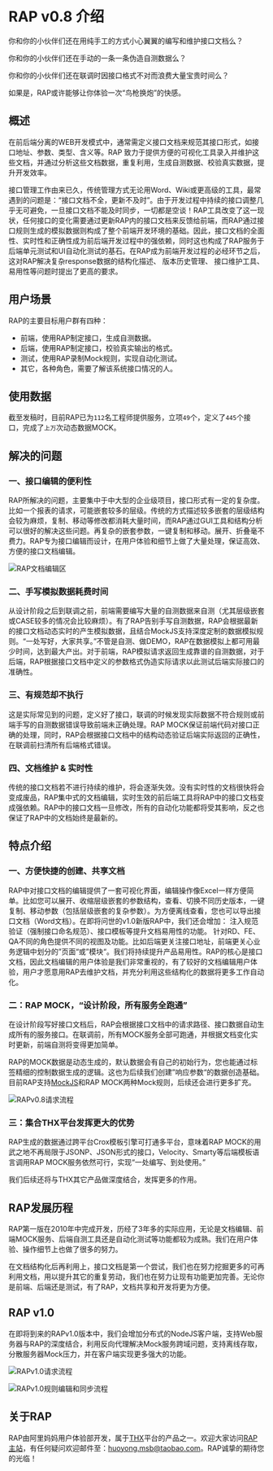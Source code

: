 RAP v0.8 介绍
===

你和你的小伙伴们还在用纯手工的方式小心翼翼的编写和维护接口文档么？

你和你的小伙伴们还在手动的一条一条伪造自测数据么？

你和你的小伙伴们还在联调时因接口格式不对而浪费大量宝贵时间么？

如果是，RAP或许能够让你体验一次“鸟枪换炮”的快感。 

## 概述 ##

在前后端分离的WEB开发模式中，通常需定义接口文档来规范其接口形式，如接口地址、参数、类型、含义等。RAP 致力于提供方便的可视化工具录入并维护这些文档，并通过分析这些文档数据，重复利用，生成自测数据、校验真实数据，提升开发效率。

接口管理工作由来已久，传统管理方式无论用Word、Wiki或更高级的工具，最常遇到的问题是：“接口文档不全，更新不及时”。由于开发过程中持续的接口调整几乎无可避免，一旦接口文档不能及时同步，一切都是空谈！RAP工具改变了这一现状，任何接口的变化需要通过更新RAP内的接口文档来反馈给前端，而RAP通过接口规则生成的模拟数据则构成了整个前端开发环境的基础。因此，接口文档的全面性、实时性和正确性成为前后端开发过程中的强依赖，同时这也构成了RAP服务于后端单元测试和UI自动化测试的基石。在RAP成为前端开发过程的必经环节之后，这对RAP解决复杂response数据的结构化描述、 版本历史管理、 接口维护工具、易用性等问题时提出了更高的要求。

## 用户场景 ##

RAP的主要目标用户群有四种：
- 前端，使用RAP制定接口，生成自测数据。
- 后端，使用RAP制定接口，校验真实输出的格式。
- 测试，使用RAP录制Mock规则，实现自动化测试。
- 其它，各种角色，需要了解该系统接口情况的人。

## 使用数据 ##

截至发稿时，目前RAP已为`112`名工程师提供服务，立项`49`个，定义了`445`个接口，完成了`上万`次动态数据MOCK。

## 解决的问题 ##

### 一、接口编辑的便利性 ###

RAP所解决的问题，主要集中于中大型的企业级项目，接口形式有一定的复杂度。比如一个报表的请求，可能嵌套较多的层级。传统的方式描述较多嵌套的层级结构会较为麻烦，复制、移动等修改都消耗大量时间，而RAP通过GUI工具和结构分析可以很好的解决这些问题。再复杂的嵌套参数，一键复制和移动。展开、折叠毫不费力。RAP专为接口编辑而设计，在用户体验和细节上做了大量处理，保证高效、方便的接口文档编辑。

![RAP文档编辑区](http://gtms02.alicdn.com/tps/i2/T1chaxFwdbXXbNZB.a-2474-1456.png "RAP文档编辑区")

### 二、手写模拟数据耗费时间 ###

从设计阶段之后到联调之前，前端需要编写大量的自测数据来自测（尤其层级嵌套或CASE较多的情况会比较麻烦）。有了RAP告别手写自测数据，RAP会根据最新的接口文档动态实时的产生模拟数据，且结合MockJS支持深度定制的数据模拟规则。“一处写好，大家共享。”不管是自测、做DEMO，RAP在数据模拟上都可用最少时间，达到最大产出。对于前端，RAP模拟请求返回生成靠谱的自测数据，对于后端，RAP根据接口文档中定义的参数格式伪造实际请求以此测试后端实际接口的准确性。

### 三、有规范却不执行 ###

这是实际常见到的问题，定义好了接口，联调的时候发现实际数据不符合规则或前端手写的自测数据错误导致前端未正确处理。RAP MOCK保证前端代码对接口正确的处理，同时，RAP会根据接口文档中的结构动态验证后端实际返回的正确性，在联调前扫清所有后端格式错误。

### 四、文档维护 & 实时性 ###

传统的接口文档若不进行持续的维护，将会逐渐失效。没有实时性的文档很快将会变成废品，RAP集中式的文档编辑，实时生效的前后端工具将RAP中的接口文档变成强依赖。RAP中的接口文档一旦修改，所有的自动化功能都将受其影响，反之也保证了RAP中的文档始终是最新的。

## 特点介绍 ##

### 一、方便快捷的创建、共享文档 ###

RAP中对接口文档的编辑提供了一套可视化界面，编辑操作像Excel一样方便简单。比如您可以展开、收缩层级嵌套的参数结构，查看、切换不同历史版本，一键复制、移动参数（包括层级嵌套的复杂参数）。为方便离线查看，您也可以导出接口文档（Word文档）。在即将问世的v1.0新版RAP中，我们还会增加：
注入规范验证（强制接口命名规范）、接口模板等提升文档易用性的功能。
针对RD、FE、QA不同的角色提供不同的视图及功能。比如后端更关注接口地址，前端更关心业务逻辑中划分的”页面“或”模块“。我们将持续提升产品易用性。RAP的核心是接口文档，因此文档编辑的用户体验是我们非常重视的，有了较好的文档编辑用户体验，用户才愿意用RAP去维护文档，并充分利用这些结构化的数据将更多工作自动化。

### 二：RAP MOCK，“设计阶段，所有服务全跑通” ###

在设计阶段写好接口文档后，RAP会根据接口文档中的请求路径、接口数据自动生成所有的服务接口。在联调前，所有MOCK服务全部可跑通，并根据文档变化实时更新，前端自测将变得更加简单。

RAP的MOCK数据是动态生成的，默认数据会有自己的初始行为，您也能通过标签精细的控制数据生成的逻辑。这也为后续我们创建”响应参数“的数据创造基础。目前RAP支持[MockJS](http://mockjs.com)和RAP MOCK两种Mock规则，后续还会进行更多扩充。

![RAPv0.8请求流程](http://gtms02.alicdn.com/tps/i2/T1laKBFphXXXbNpIQO-1330-592.png "RAPv0.8请求流程")

### 三：集合THX平台发挥更大的优势 ###

RAP生成的数据通过跨平台Crox模板引擎可打通多平台，意味着RAP MOCK的用武之地不再局限于JSONP、JSON形式的接口，Velocity、Smarty等后端模板语言调用RAP MOCK服务依然可行，实现“一处编写、到处使用。”

我们后续还将与THX其它产品做深度结合，发挥更多的作用。

## RAP发展历程 ##

RAP第一版在2010年中完成开发，历经了3年多的实际应用，无论是文档编辑、前端MOCK服务、后端自测工具还是自动化测试等功能都较为成熟。我们在用户体验、操作细节上也做了很多的努力。

在文档结构化后再利用上，接口文档是第一个尝试，我们也在努力挖掘更多的可再利用文档，用以提升其它的重复劳动，我们也在努力让现有功能更加完善。无论你是前端、后端还是测试，有了RAP，文档共享和开发将更为方便。

## RAP v1.0 ##

在即将到来的RAPv1.0版本中，我们会增加分布式的NodeJS客户端，支持Web服务器与RAP的深度结合，利用反向代理解决Mock服务跨域问题，支持离线存取，分散服务器Mock压力，并在客户端实现更多强大的功能。

![RAPv1.0请求流程](http://gtms04.alicdn.com/tps/i4/T1uMyyFtxbXXcs5az5-1798-948.png "RAPv1.0请求流程")

![RAPv1.0规则编辑和同步流程](http://gtms03.alicdn.com/tps/i3/T1lZqAFBNXXXXdFSzs-1458-300.png "RAPv1.0规则编辑和同步流程")

## 关于RAP ##

RAP由阿里妈妈用户体验部开发，属于[THX](http://thx.alibaba-inc.com)平台的产品之一。欢迎大家访问[RAP主站](http://rap.alibaba-inc.com)，有任何疑问欢迎邮件至：[huoyong.msb@taobao.com](mailto:huoyong.msb@taobao.com)。RAP诚挚的期待您的光临！
